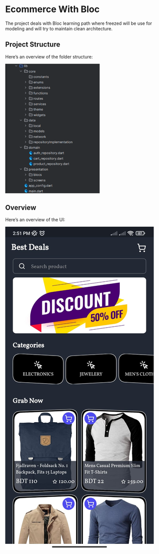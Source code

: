 # Ecommerce With Bloc

The project deals with Bloc learning path where freezed will be use for modeling and will try to
maintain clean architecture.

## Project Structure

Here’s an overview of the folder structure:

<img src="assets/readmeImages/project_structure.png" alt="Project Directory Structure" width="300"/>

## Overview

Here’s an overview of the UI:

![Design Overview](assets/readmeImages/home-ui.jpg) 